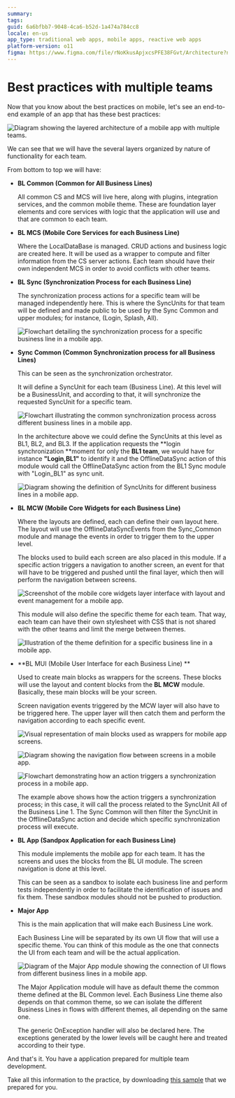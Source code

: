 ```yaml
---
summary:
tags:
guid: 6a6bfbb7-9048-4ca6-b52d-1a474a784cc8
locale: en-us
app_type: traditional web apps, mobile apps, reactive web apps
platform-version: o11
figma: https://www.figma.com/file/rNoKkusApjxcsPFE38FGvt/Architecture?node-id=147:367
---
```


# Best practices with multiple teams

Now that you know about the best practices on mobile, let's see an end-to-end example of an app that has these best practices:

![Diagram showing the layered architecture of a mobile app with multiple teams.](images/how_to_build_mobile_app_14.png "Mobile App Architecture Overview")

We can see that we will have the several layers organized by nature of functionality for each team.

From bottom to top we will have:

* **BL Common (Common for All Business Lines)**

    All common CS and MCS will live here, along with plugins, integration services, and the common mobile theme. These are foundation layer elements and core services with logic that the application will use and that are common to each team.

* **BL MCS (Mobile Core Services for each Business Line)**

    Where the LocalDataBase is managed. CRUD actions and business logic are created here. It will be used as a wrapper to compute and filter information from the CS server actions. Each team should have their own independent MCS in order to avoid conflicts with other teams.

* **BL Sync (Synchronization Process for each Business Line)**

    The synchronization process actions for a specific team will be managed independently here. This is where the SyncUnits for that team will be defined and made public to be used by the Sync Common and upper modules; for instance, (Login, Splash, All).

    ![Flowchart detailing the synchronization process for a specific business line in a mobile app.](images/how_to_build_mobile_app_15.png "Business Line Synchronization Process")

* **Sync Common (Common Synchronization process for all Business Lines)**

    This can be seen as the synchronization orchestrator. 

    It will define a SyncUnit for each team (Business Line). At this level will be a BusinessUnit, and according to that, it will synchronize the requested SyncUnit for a specific team.

    ![Flowchart illustrating the common synchronization process across different business lines in a mobile app.](images/how_to_build_mobile_app_16.png "Common Synchronization Process")

    In the architecture above we could define the SyncUnits at this level as BL1, BL2, and BL3. If the application requests the **login synchronization **moment for only the **BL1 team**, we would have for instance **"Login,BL1"** to identify it and the OfflineDataSync action of this module would call the OfflineDataSync action from the BL1 Sync module with "Login_BL1" as sync unit. 

    ![Diagram showing the definition of SyncUnits for different business lines in a mobile app.](images/how_to_build_mobile_app_17.png "Synchronization Unit Definition")

* **BL MCW (Mobile Core Widgets for each Business Line)**

    Where the layouts are defined, each can define their own layout here. The layout will use the OfflineDataSyncEvents from the Sync_Common module and manage the events in order to trigger them to the upper level.

    The blocks used to build each screen are also placed in this module. If a specific action triggers a navigation to another screen, an event for that will have to be triggered and pushed until the final layer, which then will perform the navigation between screens.
    
    ![Screenshot of the mobile core widgets layer interface with layout and event management for a mobile app.](images/how_to_build_mobile_app_18.png "Mobile Core Widgets Layer")

    This module will also define the specific theme for each team. That way, each team can have their own stylesheet with CSS that is not shared with the other teams and limit the merge between themes.

    ![Illustration of the theme definition for a specific business line in a mobile app.](images/how_to_build_mobile_app_19.png "Theme Definition for Business Line")

* **BL MUI (Mobile User Interface for each Business Line) **

    Used to create main blocks as wrappers for the screens. These blocks will use the layout and content blocks from the **BL MCW** module. Basically, these main blocks will be your screen.

    Screen navigation events triggered by the MCW layer will also have to be triggered here. The upper layer will then catch them and perform the navigation according to each specific event.

    ![Visual representation of main blocks used as wrappers for mobile app screens.](images/how_to_build_mobile_app_20.png "Mobile User Interface Blocks")

    ![Diagram showing the navigation flow between screens in a mobile app.](images/how_to_build_mobile_app_21.png "Mobile App Screen Navigation")

    ![Flowchart demonstrating how an action triggers a synchronization process in a mobile app.](images/how_to_build_mobile_app_22.png "Synchronization Process Trigger")

    The example above shows how the action triggers a synchronization process; in this case, it will call the process related to the SyncUnit All of the Business Line 1. The Sync Common will then filter the SyncUnit in the OfflineDataSync action and decide which specific synchronization process will execute.

* **BL App (Sandpox Application for each Business Line)**

    This module implements the mobile app for each team. It has the screens and uses the blocks from the BL UI module. The screen navigation is done at this level.

    This can be seen as a sandbox to isolate each business line and perform tests independently in order to facilitate the identification of issues and fix them. These sandbox modules should not be pushed to production.

* **Major App**

    This is the main application that will make each Business Line work. 

    Each Business Line will be separated by its own UI flow that will use a specific theme. You can think of this module as the one that connects the UI from each team and will be the actual application.

    ![Diagram of the Major App module showing the connection of UI flows from different business lines in a mobile app.](images/how_to_build_mobile_app_23.png "Major Mobile App Module") 

    The Major Application module will have as default theme the common theme defined at the BL Common level. Each Business Line theme also depends on that common theme, so we can isolate the different Business Lines in flows with different themes, all depending on the same one.

    The generic OnException handler will also be declared here. The exceptions generated by the lower levels will be caught here and treated according to their type.

And that's it. You have a application prepared for multiple team development.

<div class="info" markdown="1">

Take all this information to the practice, by downloading [this sample](resources/multiple-bl.oap) that we prepared for you.

</div>
